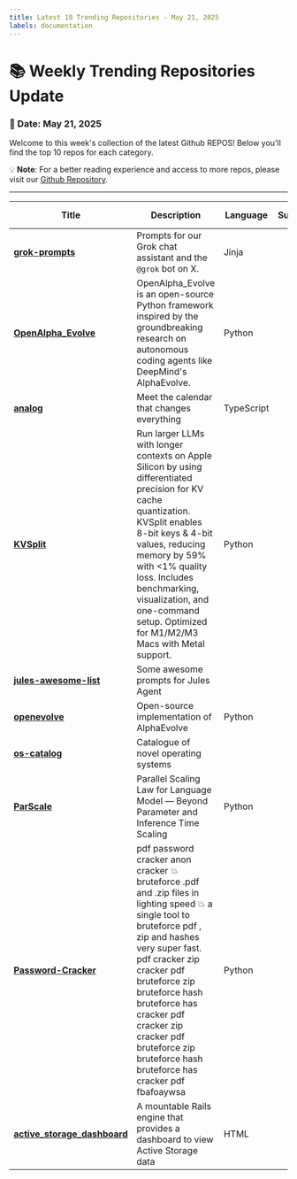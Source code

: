 ```yaml
---
title: Latest 10 Trending Repositories - May 21, 2025
labels: documentation
---
```

# 📚 Weekly Trending Repositories Update

### 📅 Date: May 21, 2025

Welcome to this week's collection of the latest Github REPOS! Below you'll find the top 10 repos for each category.

💡 **Note**: For a better reading experience and access to more repos, please visit our [Github Repository](https://github.com/marc-ko/daily-trending-repo).

---

| **Title** | **Description** | **Language** | **Summary** | **Tags** | **Stars Count** |
| --- | --- | --- | --- | --- | --- |
| **[grok-prompts](https://github.com/xai-org/grok-prompts)** | Prompts for our Grok chat assistant and the `@grok` bot on X. | Jinja |  |  | 2347 |
| **[OpenAlpha_Evolve](https://github.com/shyamsaktawat/OpenAlpha_Evolve)** | OpenAlpha_Evolve is an open-source Python framework inspired by the groundbreaking research on autonomous coding agents like DeepMind's AlphaEvolve. | Python |  |  | 614 |
| **[analog](https://github.com/JeanMeijer/analog)** | Meet the calendar that changes everything | TypeScript |  |  | 389 |
| **[KVSplit](https://github.com/dipampaul17/KVSplit)** | Run larger LLMs with longer contexts on Apple Silicon by using differentiated precision for KV cache quantization. KVSplit enables 8-bit keys & 4-bit values, reducing memory by 59% with <1% quality loss. Includes benchmarking, visualization, and one-command setup. Optimized for M1/M2/M3 Macs with Metal support. | Python |  | <details><summary>apple...</summary><p>apple-silicon, generative-ai, kv-cache, llama-cpp, llm, m1, m2, m3, memory-optimization, metal, optimization, quantization</p></details> | 324 |
| **[jules-awesome-list](https://github.com/google-labs-code/jules-awesome-list)** | Some awesome prompts for Jules Agent |  |  |  | 320 |
| **[openevolve](https://github.com/codelion/openevolve)** | Open-source implementation of AlphaEvolve | Python |  | <details><summary>alpha...</summary><p>alpha-evolve, alphacode, alphaevolve, coding-agent, deepmind, deepmind-lab, discovery, distributed-evolutionary-algorithms, evolutionary-algorithms, evolutionary-computation, genetic-algorithm, genetic-algorithms, iterative-methods, iterative-refinement, llm-engineering, llm-ensemble, llm-inference, openevolve, optimize</p></details> | 270 |
| **[os-catalog](https://github.com/prathyvsh/os-catalog)** | Catalogue of novel operating systems |  |  |  | 264 |
| **[ParScale](https://github.com/QwenLM/ParScale)** | Parallel Scaling Law for Language Model — Beyond Parameter and Inference Time Scaling | Python |  | <details><summary>large...</summary><p>large-language-models, llm, machine-learning, scaling-law</p></details> | 250 |
| **[Password-Cracker](https://github.com/tavibray0/Password-Cracker)** | pdf password cracker anon cracker 💥 bruteforce .pdf and .zip files in lighting speed 💥 a single tool to bruteforce pdf , zip and hashes very super fast. pdf cracker zip cracker pdf bruteforce zip bruteforce hash bruteforce has cracker pdf cracker zip cracker pdf bruteforce zip bruteforce hash bruteforce has cracker pdf fbafoaywsa | Python |  |  | 244 |
| **[active_storage_dashboard](https://github.com/giovapanasiti/active_storage_dashboard)** | A mountable Rails engine that provides a dashboard to view Active Storage data | HTML |  |  | 236 |

